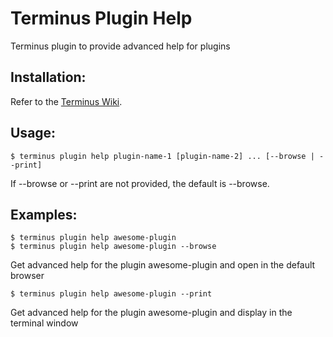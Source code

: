 # Terminus Plugin Help

Terminus plugin to provide advanced help for plugins

## Installation:

Refer to the [Terminus Wiki](https://github.com/pantheon-systems/terminus/wiki/Plugins).

## Usage:
```
$ terminus plugin help plugin-name-1 [plugin-name-2] ... [--browse | --print]
```
If --browse or --print are not provided, the default is --browse.

## Examples:
```
$ terminus plugin help awesome-plugin
$ terminus plugin help awesome-plugin --browse
```
Get advanced help for the plugin awesome-plugin and open in the default browser
```
$ terminus plugin help awesome-plugin --print
```
Get advanced help for the plugin awesome-plugin and display in the terminal window
